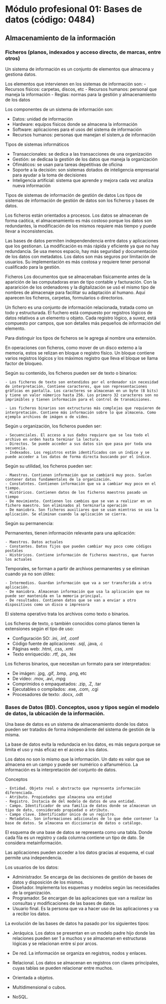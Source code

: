 # Módulo profesional 01: Bases de datos (código: 0484)
## Almacenamiento de la información
### Ficheros (planos, indexados y acceso directo, de marcas, entre otros)
Un sistema de información es un conjunto de elementos que almacena y gestiona datos.

Los elementos que intervienen en los sistemas de información son:
    - Recursos físicos: carpetas, discos, etc
    - Recursos humanos: personal que maneja la información
    - Reglas: normas para la gestión y almacenamiento de los datos

Los componentes de un sistema de información son:
- Datos: unidad de información
- Hardware: equipos físicos donde se almacena la información
- Software: aplicaciones para el usos del sistema de información
- Recursos humanos: personas que manejan el sistem,a de información

Tipos de sistemas informáticos
- Transaccionales: se dedica a las transacciones de una organización
- Gestión: se dedicaa la gestión de los datos que maneja la organización
- Ofimáticos: se usan para tareas depetitivas de oficina
- Soporte a la decisión: son sistemas dotados de inteligencia empresarial para ayudar a la toma de decisiones
- Inteligencia artificial: sistema que aprende y mejora cada vez analiza nueva información

Tipos de sistemas de información de gestión de datos
Los tipos de sistemas de información de gestión de datos son los ficheros y bases de datos.

Los ficheros están orientados a procesos. Los datos se almacenan de forma caótica, el almacenamiento es más costoso porque los datos son redundantes, la modificación de los mismos requiere más tiempo y puede llevar a inconsistencias.

Las bases de datos permiten independendencia entre datos y aplicaciones que los gestionan. La modificación es más rápida y eficiente ya que no hay redundancia. Se usa menos espacio, hay más seguridad y documentación de los datos con metadatos. Los datos son más seguros por limitación de usuarios. Su implementación es más costosa y requiere tener personal cualificado para la gestión.

Ficheros
Los documentos que se almacenaban físicamente antes de la aparición de las computadoras eran de tipo contable y facturación. Con la apararición de los ordenadores y la digitalización se usó el mismo tipo de nombres de almacenaje para facilitar su adaptación al humano. Aquí aparecen los ficheros, carpetas, formularios o directorios.

Un fichero es una conjunto de información relacionada, tratada como un todo y estructurada. El fuchero está compuesto por registros lógicos de datos relativos a un elemento u objeto. Cada registro lógico, a suvez, está compuesto por campos, que son detalles más pequeños de información del elemento.

Para distinguir los tipos de ficheros se le agrega al nombre una extensión.

En operaciones con ficheros, como mover de un disco externo a la memoria, estos se relizan en bloque o registro físico. Un bloque contiene varios registros lógicos y los máximos registro que lleva el bloque se llama factor de bloqueo.

Según su contenido, los ficheros pueden ser de texto o binarios:

    - Los ficheros de texto son entendidos por el ordenador sin necesidad de interpretación. Contiene caracteres, que son representaciones gráficas en pantalla. Los caracteres se almacenan en un byte (8 bits) y tiene un valor númerico hasta 256. Los primero 32 caracteres son no imprimibles y tienen información para el control de transmisiones.

    - Los ficheros binarios son extructuras más complejas que requieren de interpretación. Contiene más información sobre lo que almacena. Como ejemplo archivos de imágen o de vídeo.

Según u organización, los ficheros pueden ser:

    - Secuenciales. El acceso a sus dados requiere que se lea todo el archivo en orden hasta terminar la lectura.
    - Directos. Se puede acceder a sus datos sin que pasa por toda una secuencia.
    - Indexados. Los registros están identificados con un índice y se puede acceder a los datos de forma directa buscando por el índice.

Según su utilidad, los ficheros pueden ser:

    - Maestros. Contienen información que se cambiará muy poco. Suelen contener datos fundamentales de la organización.
    - Constatntes. Contienen información que va a cambiar muy poco en el tiempo.
    - Históricos. Contienen datos de los ficheros maestros pasado un tiempo
    - De movimiento. Contienen los cambios que se van a realizar en un fichero maestro. Son eliminados al terminarla operación
    - De maniobra. Son ficheros auxiliares que se usan mientras se usa la aplicación. Se eliminan cuando la aplicación se cierra.

Según su permanencia:

Permanentes, tienen información relevante para una aplicación:

    - Maestros. Datos actuales
    - Constantes. Datos fijos que pueden cambiar muy poco como códigos postales
    - Históricos. Contiene información de ficheros maestros, que fueron los actuales
Temporales, se forman a partir de archivos permanentes y se eliminan cuando ya no son útiles:

    - Intermedios. Guardan información que va a ser transferida a otra aplicación.
    - De maniobra. Almacenan información que usa la aplicación que no puede ser mantenida en la memoria principal.
    - De resultados. Contienen datos que se van a enviar a otro dispositivos como un disco o impresora

El sistema operativo trata los archivos como texto o binarios.

Los ficheros de texto, o también conocidos como planos tienen la extensiones según el tipo de uso:

- Configuración SO: .ini, .inf, .conf
- Código fuente de aplicaciones: .sql, .java, .c
- Páginas web: .html, .css, .xml
- Texto enriquecido: .rtf, .ps, .tex

Los ficheros binarios, que necesitan un formato para ser interpretados:

- De imágen: .jpg, .gif, .bmp, .png, etc
- De vídeo: .mov, .avi, .mpg
- Comprimidos o empaquetados: .zip, .Z, .tar
- Ejecutables o compilados: .exe, .com, .cgi
- Procesadores de texto: .docx, .odt

### Bases de Datos (BD). Conceptos, usos y tipos según el modelo de datos, la ubicación de la información.

Una base de datos es un sistema de almacenamiento donde los datos pueden ser tratados de forma independiente del sistema de gestión de la misma.

La base de datos evita la redundacia en los datos, es más segura porque se limita el uso y más eficaz en el acceso a los datos.

Los datos no son lo mismo que la información. Un dato es valor que se almacena en un campo y puede ser numérico o alfanumérico. La información es la interpretación del conjunto de datos.

Conceptos

    - Entidad. Objeto real o abstracto que representa información diferenciada.
    - Atributo. Propiedades que almacena una entidad
    - Registro. Instacia de del modelo de datos de una entidad.
    - Campo. Identificador de una familia de datos donde se almacenan un tipo de dato, considerado propiedad o atributo.
    - Campo clave. Identificador único de un registro.
    - Metadatos. Son informaciones adicionales de lo que debe contener la base de datos. Se almacena en diccionario de datos o catálogo.

El esquema de una base de datos se representa como una tabla. Donde cada fila es un registro y cada columna contiene un tipo de dato. Se considera metainformación.

Las aplicaciones pueden acceder a los datos gracias al esquema, el cual permite una independencia.

Los usuarios de los datos:

- Administrador. Se encarga de las decisiones de gestión de bases de datos y disposición de los mismos.
- Diseñador. Implementa los esquemas y modelos según las necesidades de la organización.
- Programador. Se encargan de las aplicaciones que van a realizar las consultas y modificaciones de las bases de datos.
- Usuario final. Es la persona que va a hacer uso de las aplicaciones y va a recibir los datos.

La evolución de las bases de datos ha pasado por los siguientes tipos:

- Jeráquica. Los datos se presentan en un modelo padre hijo donde las relaciones pueden ser 1 a muchos y se almacenan en estructuras lógicas y se relacionan entre sí por arcos.
- De red. La información se organiza en registros, nodos y enlaces.

- Relacional. Los datos se almacenan en registros con claves principales, cuyas tablas se pueden relacionar entre muchos.
- Orientada a objetos.
- Multidimensional o cubos.
- NoSQL.